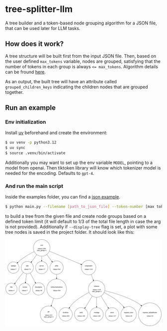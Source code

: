 # tree-splitter-llm

A tree builder and a token-based node grouping algorithm for a JSON file, that can be used later for LLM tasks.

## How does it work?

A tree structure will be built first from the input JSON file. Then, based on the user defined `max_tokens` variable, nodes are grouped, satisfying that the number of tokens in each group is always `<= max_tokens`. Algorithm details can be fround [here](./tree_splitter_llm/utils.py).

As an output, the built tree will have an attribute called `grouped_children_keys` indicating the children nodes that are grouped together.

## Run an example
### Env initialization
Install [uv](https://docs.astral.sh/uv/getting-started/installation/) beforehand and create the environment:
```bash
$ uv venv -p python3.12
$ uv sync
$ source .venv/bin/activate
```

Additionally you may want to set up the env variable `MODEL`, pointing to a model from openai. Then tiktoken library will know which tokenizer model is needed for the encoding. Defaults to `gpt-4`.

### And run the main script
Inside the examples folder, you can find a [json example](./example/airline_routes_swagger.json).

```bash
$ python main.py --filename [path_to_json_file] --token-number [max token number of the groups] --display-tree
```
to build a tree from the given file and create node groups based on a defined token limit (it will default to 1/3 of the total file length in case the arg is not provided). Additionally if `--display-tree` flag is set, a plot with some tree nodes is saved in the project folder. It should look like this:

![](./example/graph.png)